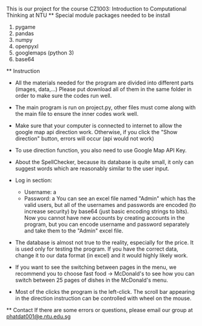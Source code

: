 This is our project for the course CZ1003: Introduction to Computational Thinking at NTU
** Special module packages needed to be install
1) pygame
2) pandas
3) numpy
4) openpyxl
4) googlemaps (python 3)
5) base64

** Instruction

* All the materials needed for the program are divided into different parts (images, data,...)
Please put download all of them in the same folder in order to make sure the codes run well.
- The main program is run on project.py, other files must come along with the main file to ensure the inner
codes work well.

- Make sure that your computer is connected to internet to allow the google map api direction work. Otherwise,
if you click the "Show direction" button, errors will occur (api would not work)

- To use direction function, you also need to use Google Map API Key.

- About the SpellChecker, because its database is quite small, it only can suggest words which are reasonably similar
to the user input.

- Log in section:
	+ Username: a
	+ Password: a
  You can see an excel file named "Admin" which has the valid users, but all of the usernames and passwords are
encoded (to increase security) by base64 (just basic encoding strings to bits).
 Now you cannot have new accounts by creating accounts in the program, but you can encode username and password
separately and take them to the "Admin" excel file.

- The database is almost not true to the reality, especially for the price. It is used only for testing the program.
If you have the correct data, change it to our data format (in excel) and it would highly likely work.

- If you want to see the switching between pages in the menu, we recommend you to choose fast food -> McDonald's
to see how you can switch between 25 pages of dishes in the McDonald's menu.

- Most of the clicks the program is the left-click. The scroll bar appearing in the direction instruction can be
controlled with wheel on the mouse.

** Contact
If there are some errors or questions, please email our group at phatdat001@e.ntu.edu.sg


